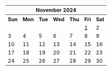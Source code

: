 <table align="center" border="0" cellpadding="0" cellspacing="0" class="month">
 <tr>
  <th class="month" colspan="7">
   November 2024
  </th>
 </tr>
 <tr>
  <th class="sun">
   Sun
  </th>
  <th class="mon">
   Mon
  </th>
  <th class="tue">
   Tue
  </th>
  <th class="wed">
   Wed
  </th>
  <th class="thu">
   Thu
  </th>
  <th class="fri">
   Fri
  </th>
  <th class="sat">
   Sat
  </th>
 </tr>
 <tr>
  <td class="noday">
  </td>
  <td class="noday">
  </td>
  <td class="noday">
  </td>
  <td class="noday">
  </td>
  <td class="noday">
  </td>
  <td class="fri">
   <a href="20241101.py">
    1
   </a>
  </td>
  <td class="sat">
   2
  </td>
 </tr>
 <tr>
  <td class="sun">
   3
  </td>
  <td class="mon">
   4
  </td>
  <td class="tue">
   5
  </td>
  <td class="wed">
   6
  </td>
  <td class="thu">
   7
  </td>
  <td class="fri">
   8
  </td>
  <td class="sat">
   9
  </td>
 </tr>
 <tr>
  <td class="sun">
   10
  </td>
  <td class="mon">
   11
  </td>
  <td class="tue">
   12
  </td>
  <td class="wed">
   13
  </td>
  <td class="thu">
   14
  </td>
  <td class="fri">
   15
  </td>
  <td class="sat">
   16
  </td>
 </tr>
 <tr>
  <td class="sun">
   17
  </td>
  <td class="mon">
   18
  </td>
  <td class="tue">
   19
  </td>
  <td class="wed">
   20
  </td>
  <td class="thu">
   21
  </td>
  <td class="fri">
   22
  </td>
  <td class="sat">
   23
  </td>
 </tr>
 <tr>
  <td class="sun">
   24
  </td>
  <td class="mon">
   25
  </td>
  <td class="tue">
   26
  </td>
  <td class="wed">
   27
  </td>
  <td class="thu">
   28
  </td>
  <td class="fri">
   29
  </td>
  <td class="sat">
   30
  </td>
 </tr>
</table>
